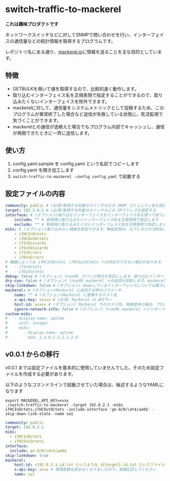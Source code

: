 # switch-traffic-to-mackerel

**これは趣味プロダクトです**

ネットワークスイッチなどに対してSNMPで問い合わせを行い、インターフェイスの通信量などの統計情報を取得するプログラムです。

レポジトリ名にある通り、[mackerel.io](https://ja.mackerel.io/)に情報を送ることを主な目的としています。

## 特徴

- GETBULKを用いて値を取得するので、比較的速く動作します。
- 取り込むインターフェイス名を正規表現で指定することができるので、取り込みたくないインターフェイスを除外できます。
- mackerelに対して、通信量をシステムメトリックとして投稿するため、このプログラムが異常終了した場合など送信が失敗している状態に、死活監視で気づくことができます。
- mackerelとの通信が途絶えた場合でもプログラム内部でキャッシュし、通信が再開できたときに一斉に送信します。

## 使い方

1. config.yaml.sample を config.yaml という名前でコピーします
2. config.yaml を開き加工します
3. `switch-traffic-to-mackerel -config config.yaml` で起動する

## 設定ファイルの内容

```yaml
community: public # (必須)取得する対象のスイッチなどの SNMP コミュニティ名を設定する
target: 192.2.0.1 # (必須)取得する対象のスイッチなどの IPアドレスを設定する
interface: # (オプション)取り込むインターフェイスをインターフェイス名を使って絞り込むことができます。includeとexcludeはそれぞれ排他です。
    include: "" # 取得時に取り込みたいインターフェイス名を正規表現で指定します
    exclude: "" # 取得時に取り込みたくないインターフェイス名を正規表現で指定します
mibs: # (オプション)取り込みたい情報を設定できます。無指定時は、以下に示されるMIBについての情報が取り込まれます
    - ifHCInOctets
    - ifHCOutOctets
    - ifInDiscards
    - ifOutDiscards
    - ifInErrors
    - ifOutErrors
# 機器によっては ifHCInOctets、ifHCOutOctets への対応ができない場合があります。その場合は、以下を明示的に指定する必要があります
#   - ifInOctets
#   - ifOutOctets
debug: false # (オプション) true時、デバッグ表示を有効にします。取り込むインターフェイス名およびその値を表示します
dry-run: false # (オプション) true時、mackerel への送信を抑制します。mackerel についての情報が設定ファイルに含まれてない場合は、強制的に true となります。
skip-linkdown: false # (オプション) downしているインターフェイスについては取り込みをスキップするオプションです
mackerel: # (オプション)Mackerel に送信する時のパラメータ
    name: "" # (オプション)Mackerel に登録するホスト名
    x-api-key: xxxxx # (必須) Mackerel の APIキー
    host-id: xxxxx # (オプション) Mackerel でのホストID、無指定時の場合、プログラム内で自動的に取得し、設定ファイルを更新します。
    ignore-network-info: false # (オプション) true時、mackerel へインターフェイスに紐づくIPアドレス、MACアドレスの情報を送信しません。
custom-mibs:
#   - display-name: uptime
#     unit: integer
#     mibs:
#       - display-name: uptime
#         mib: 1.3.6.1.2.1.1.3.0
```

## v0.0.1 からの移行

v0.0.1 までは設定ファイルを基本的に使用していませんでした。そのため設定ファイルを作成する必要があります。

以下のようなコマンドラインで起動させていた場合は、後述するようなYAMLになります

```
export MACKEREL_API_KEY=xxxx
./switch-traffic-to-mackerel -target 192.0.2.1 -mibs ifHCInOctets,ifHCOutOctets -include-interface 'ge-0/0/\d+$|ae0$' -skip-down-link-state -name sw1
```

```yaml
community: public
target: 192.0.2.1
mibs:
  - ifHCInOctets
  - ifHCOutOctets
interface:
  include: ge-0/0/\d+$|ae0$
skip-linkdown: true
mackerel:
    host-id: <192.0.2.1.id.txt というような ${target}.id.txt というファイルにホストIDが記録されているので転記してください>
    x-api-key: xxxx # 環境変数を読まなくなりましたので、直接記述してください
    name: sw1
```


